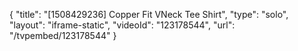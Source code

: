 {
    "title": "[1508429236] Copper Fit VNeck Tee Shirt",
    "type": "solo",
    "layout": "iframe-static",
    "videoId": "123178544",
    "url": "\/tvpembed\/123178544"
}